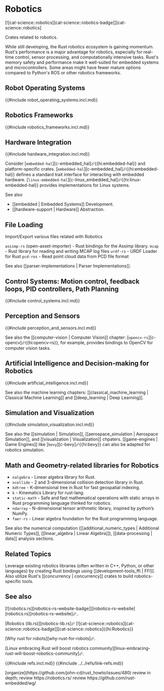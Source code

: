 # Robotics

[![cat-science::robotics][cat-science::robotics-badge]][cat-science::robotics]

Crates related to robotics.

While still developing, the Rust robotics ecosystem is gaining momentum. Rust's performance is a major advantage for robotics, especially for real-time control, sensor processing, and computationally intensive tasks. Rust's memory safety and performance make it well-suited for embedded systems and microcontrollers. Some areas might have fewer mature options compared to Python's ROS or other robotics frameworks.

## Robot Operating Systems

{{#include robot_operating_systems.incl.md}}

## Robotics Frameworks

{{#include robotics_frameworks.incl.md}}

## Hardware Integration

{{#include hardware_integration.incl.md}}

Consider [`embedded-hal`][c-embedded_hal]⮳{{hi:embedded-hal}} and platform-specific crates. [`embedded-hal`][c-embedded_hal]⮳{{hi:embedded-hal}} defines a standard trait interface for interacting with embedded hardware. [`linux-embedded-hal`][c-linux_embedded_hal]⮳{{hi:linux-embedded-hal}} provides implementations for Linux systems.

See also

- [[embedded | Embedded Systems]] Development.
- [[hardware-support | Hardware]] Abstraction.

## File Loading

Import/Export various files related with Robotics

`assimp-rs` (open-asset-importer) - Rust bindings for the Assimp library.
`mcap` - Rust library for reading and writing MCAP log files
`urdf-rs` - URDF Loader for Rust
`pcd-ros` - Read point cloud data from PCD file format

See also [[parser-implementations | Parser Implementations]].

## Control Systems: Motion control, feedback loops, PID controllers, Path Planning

{{#include control_systems.incl.md}}

## Perception and Sensors

{{#include perception_and_sensors.incl.md}}

See also the [[computer-vision | Computer Vision]] chapter: [`opencv-rs`][c-opencv]⮳{{hi:opencv-rs}}, for example, provides bindings to OpenCV for computer vision tasks.

## Artificial Intelligence and Decision-making for Robotics

{{#include artificial_intelligence.incl.md}}

See also the machine learning chapters: [[classical_machine_learning | Classical Machine Learning]] and [[deep_learning | Deep Learning]].

## Simulation and Visualization

{{#include simulation_visualization.incl.md}}

See also the [[simulation | Simulation]], [[aerospace_simulation | Aerospace Simulation]], and [[visualization | Visualization]] chpaters. [[game-engines | Game Engines]] like [`bevy`][c-bevy]⮳{{hi:bevy}} can also be adapted for robotics simulation.

## Math and Geometry-related libraries for Robotics

- `nalgebra` - Linear algebra library for Rust.
- `ncollide` - 2 and 3-dimensional collision detection library in Rust.
- `kdtree` - K-dimensional tree in Rust for fast geospatial indexing.
- `k` - Kinematics Library for rust-lang.
- `static-math` - Safe and fast mathematical operations with static arrays in Rust programming language thinked for robotics.
- `ndarray` - N-dimensional tensor arithmetic library, inspired by python’s NumPy.
- `faer-rs` - Linear algebra foundation for the Rust programming language.

See also the numerical computation ([[additional_numeric_types | Additional Numeric Types]], [[linear_algebra | Linear Algebra]]), [[data-processing | data]] analysis sections.

## Related Topics

Leverage existing robotics libraries (often written in C++, Python, or other languages) by creating Rust bindings using [[development-tools_ffi | FFI]]. Also utilize Rust's [[concurrency | concurrency]] crates to build robotics-specific tools.

## See also

[![robotics.rs][robotics-rs-website-badge]][robotics-rs-website] [robotics.rs][robotics-rs-website]⮳..

[Robotics (lib.rs)][robotics-lib.rs]⮳ [![cat-science::robotics][cat-science::robotics-badge]][cat-science::robotics]{{hi:Robotics}}

[Why rust for robots][why-rust-for-robots]⮳.

[Linux embracing Rust will boost robotics community][linux-embracing-rust-will-boost-robotics-community]⮳.

{{#include refs.incl.md}}
{{#include ../../refs/link-refs.md}}

<div class="hidden">
[organize](https://github.com/john-cd/rust_howto/issues/480)
review in depth; review https://robotics.rs/
review https://github.com/rust-embedded/wg/
</div>
